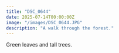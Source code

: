 ```yaml
---
title: "DSC_0644"
date: 2025-07-14T00:00:00Z
image: "/images/DSC_0644.JPG"
description: "A walk through the forest."
---
```


Green leaves and tall trees.
